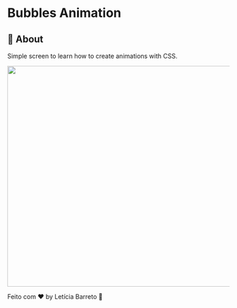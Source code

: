 # Bubbles Animation

## 🧐 About <a name = "about"></a>

Simple screen to learn how to create animations with CSS. 

<img src="https://media.giphy.com/media/VUzZWGyg1meXbv8Wez/giphy.gif?cid=790b7611573544c2de09daa113c1da8477066daabd932977&rid=giphy.gif&ct=g" width="1000" height="500" />

Feito com ♥ by Letícia Barreto :wave:
